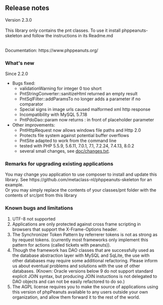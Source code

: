 <H2>Release notes</H2>
<P>Version 2.3.0<BR>
<BR>
This library only contains the pnt classes. To use it install phppeanuts-skeleton and follow the instructions in its Readme.md</P>
<BR>
Documentation: https://www.phppeanuts.org/
<BR>
<H3>What's new</H3>

<P>Since 2.2.0</P>
<UL>
	<li>Bugs fixed:
	<ul>
		<li>validationWarning for integer 0 too short
		<li>PntStringConverter::sanitizeHtml returned an empty result
		<li>PntSqlFilter::addParamsTo no longer adds a parameter if no comparator
		<li>Special signs in image urls caused malformed xml http response
        <li>Incompatibility with MySQL 5.7.18
        <li>PntPdoDao::param now returns : in front of placeholder parameter
	</ul>
	<li>Other improvements:
	<ul>
		<li>PntHttpRequest now allows windows file paths and Http 2.0
		<li>Protects file system against potential buffer overflows
		<li>PntSite adapted to work from the command line
		<li>tested with PHP 5.5.9, 5.6.11, 7.0.1, 7.1, 7.2.24, 7.4.13, 8.0.2
		<LI>several small changes, see <a href="doc/changes.txt">doc/changes.txt</a>.
	</ul>
</UL>

<H3>Remarks for upgrading existing applications</H3>
<p>You may change you application to use composer to install and update this library.
See https://github.com/metaclass-nl/phppeanuts-skeleton for an example.<br>
Or you may simply replace the contents of your classes/pnt folder with the contents
of src/pnt from this library</p>
<p>

<H3>Known bugs and limitations</H3>

<OL>
	<li>UTF-8 not supported
	<li>Applications are only protected against cross frame scripting in browsers that support the X-Frame-Options header. 
	<li>The Synchronizer Token Pattern by referrerer tokens is not as strong as by request tokens. (currently
	most frameworks only implement this pattern for actions (called tickets with peanuts)). 
	<li>Though the framework has DAO classes that are successfully used as the database abstraction layer with MySQL
	and SqLite, the use with other databases may require some additional refactoring. Please inform us about eventual
	problems and solutions with the use of other databases. (Known: Oracle versions below 9 do not support standard
	explicit JOIN syntax, but producing JOIN instuctions is not delegated to DAO objects and can not be easily refactored
	to do so.)
	<li>The AGPL license requires you to make the source of applications using this version
	of phpPeanuts available to any users outside your own organization, and allow them forward
	it to the rest of the world. 
</OL>
